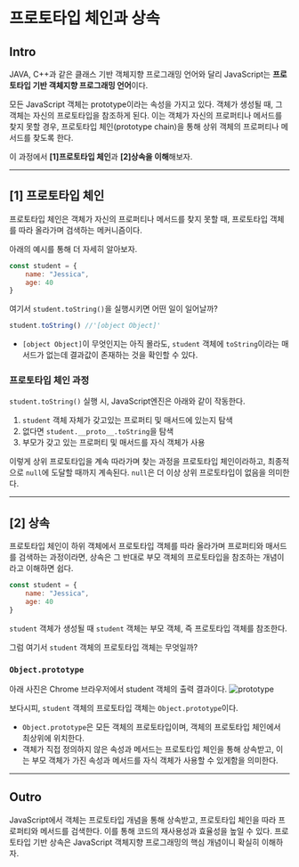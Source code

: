 # 프로토타입 체인과 상속
## Intro
JAVA, C++과 같은 클래스 기반 객체지향 프로그래밍 언어와 달리 JavaScript는 **프로토타입 기반 객체지향 프로그래밍 언어**이다.

모든 JavaScript 객체는 prototype이라는 속성을 가지고 있다. 객체가 생성될 때, 그 객체는 자신의 프로토타입을 참조하게 된다. 이는 객체가 자신의 프로퍼티나 메서드를 찾지 못할 경우, 프로토타입 체인(prototype chain)을 통해 상위 객체의 프로퍼티나 메서드를 찾도록 한다.

이 과정에서 **[1]프로토타입 체인**과 **[2]상속을 이해**해보자.

---

## [1] 프로토타입 체인
프로토타입 체인은 객체가 자신의 프로퍼티나 메서드를 찾지 못할 때, 프로토타입 객체를 따라 올라가며 검색하는 메커니즘이다.

아래의 예시를 통해 더 자세히 알아보자.
```javascript
const student = {
    name: "Jessica",
    age: 40
}
```
여기서 `student.toString()`을 실행시키면 어떤 일이 일어날까?
```javascript
student.toString() //'[object Object]'
```
- `[object Object]`이 무엇인지는 아직 몰라도, `student` 객체에 `toString`이라는 매서드가 없는데 결과값이 존재하는 것을 확인할 수 있다.

### 프로토타입 체인 과정
`student.toString()` 실행 시, JavaScript엔진은 아래와 같이 작동한다.
1. `student` 객체 자체가 갖고있는 프로퍼티 및 매서드에 있는지 탐색
2. 없다면 `student.__proto__.toString`을 탐색
3. 부모가 갖고 있는 프로퍼티 및 매서드를 자식 객체가 사용

이렇게 상위 프로토타입을 계속 따라가며 찾는 과정을 프로토타입 체인이라하고, 최종적으로 `null`에 도달할 때까지 계속된다. `null`은 더 이상 상위 프로토타입이 없음을 의미한다.

---

## [2] 상속
프로토타입 체인이 하위 객체에서 프로토타입 객체를 따라 올라가며 프로퍼티와 매서드를 검색하는 과정이라면, 상속은 그 반대로 부모 객체의 프로토타입을 참조하는 개념이라고 이해하면 쉽다.

```javascript
const student = {
    name: "Jessica",
    age: 40
}
```
`student` 객체가 생성될 때 `student` 객체는 부모 객체, 즉 프로토타입 객체를 참조한다.

그럼 여기서 `student` 객체의 프로토타입 객체는 무엇일까?

### `Object.prototype`

아래 사진은 Chrome 브라우저에서 student 객체의 출력 결과이다.
 ![prototype](https://github.com/red-dev-Mark/TIL/assets/93127663/b3a9236a-13ab-4cb0-b43e-bfcce01b28b9)

보다시피, `student` 객체의 프로토타입 객체는 `Object.prototype`이다.

- `Object.prototype`은 모든 객체의 프로토타입이며, 객체의 프로토타입 체인에서 최상위에 위치한다.
- 객체가 직접 정의하지 않은 속성과 메서드는 프로토타입 체인을 통해 상속받고, 이는 부모 객체가 가진 속성과 메서드를 자식 객체가 사용할 수 있게함을 의미한다.

---
## Outro

JavaScript에서 객체는 프로토타입 개념을 통해 상속받고, 프로토타입 체인을 따라 프로퍼티와 메서드를 검색한다. 이를 통해 코드의 재사용성과 효율성을 높일 수 있다. 프로토타입 기반 상속은 JavaScript 객체지향 프로그래밍의 핵심 개념이니 확실히 이해하자.
